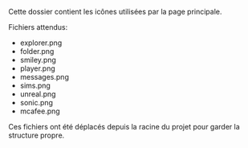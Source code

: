 Cette dossier contient les icônes utilisées par la page principale.

Fichiers attendus:
- explorer.png
- folder.png
- smiley.png
- player.png
- messages.png
- sims.png
- unreal.png
- sonic.png
- mcafee.png

Ces fichiers ont été déplacés depuis la racine du projet pour garder la structure propre.